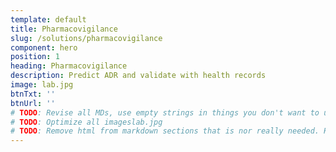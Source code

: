 ```yaml
---
template: default
title: Pharmacovigilance
slug: /solutions/pharmacovigilance
component: hero
position: 1
heading: Pharmacovigilance
description: Predict ADR and validate with health records
image: lab.jpg
btnTxt: ''
btnUrl: ''
# TODO: Revise all MDs, use empty strings in things you don't want to use so others know the available options
# TODO: Optimize all imageslab.jpg
# TODO: Remove html from markdown sections that is nor really needed. HTML is there for formatting or for passing multiple items
---
```

